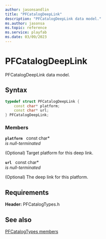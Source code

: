 ```yaml
---
author: jasonsandlin
title: "PFCatalogDeepLink"
description: "PFCatalogDeepLink data model."
ms.author: jasonsa
ms.topic: reference
ms.service: playfab
ms.date: 03/09/2023
---
```


# PFCatalogDeepLink  

PFCatalogDeepLink data model.  

## Syntax  
  
```cpp
typedef struct PFCatalogDeepLink {  
    const char* platform;  
    const char* url;  
} PFCatalogDeepLink;  
```
  
### Members  
  
**`platform`** &nbsp; const char*  
*is null-terminated*  
  
(Optional) Target platform for this deep link.
  
**`url`** &nbsp; const char*  
*is null-terminated*  
  
(Optional) The deep link for this platform.
  
  
## Requirements  
  
**Header:** PFCatalogTypes.h
  
## See also  
[PFCatalogTypes members](../pfcatalogtypes_members.md)  

  
  
